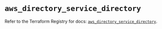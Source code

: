 # `aws_directory_service_directory`

Refer to the Terraform Registry for docs: [`aws_directory_service_directory`](https://registry.terraform.io/providers/hashicorp/aws/4.54.0/docs/resources/directory_service_directory).
